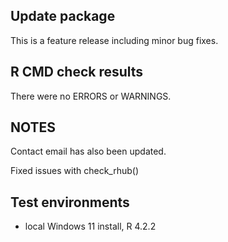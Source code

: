 ## Update package
This is a feature release including minor bug fixes. 

## R CMD check results
There were no ERRORS or WARNINGS. 

## NOTES 
Contact email has also been updated.

Fixed issues with check_rhub()

## Test environments
* local Windows 11 install, R 4.2.2
